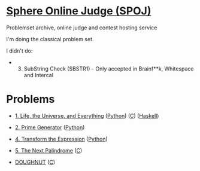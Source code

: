 # [Sphere Online Judge (SPOJ)](http://www.spoj.com/)

Problemset archive, online judge and contest hosting service

I'm doing the classical problem set.

I didn't do:

- 3. SubString Check (SBSTR1) - Only accepted in Brainf**k, Whitespace and Intercal

# Problems

* [1. Life, the Universe, and Everything](http://www.spoj.com/problems/TEST/)
([Python](python/01-TEST.py))
([C](c/01-TEST.c))
([Haskell](haskell/01-TEST.hs))

* [2. Prime Generator](http://www.spoj.com/problems/PRIME1/)
([Python](python/02-PRIME.py))

* [4. Transform the Expression](http://www.spoj.com/problems/ONP/)
([Python](python/04-ONP.py))

* [5. The Next Palindrome](http://www.spoj.com/problems/PALIN/)
([C](c/05-PALIN.c))

* [DOUGHNUT](http://www.spoj.com/problems/DOUGHNUT/)
([C](c/DOUGHNUT.c))
